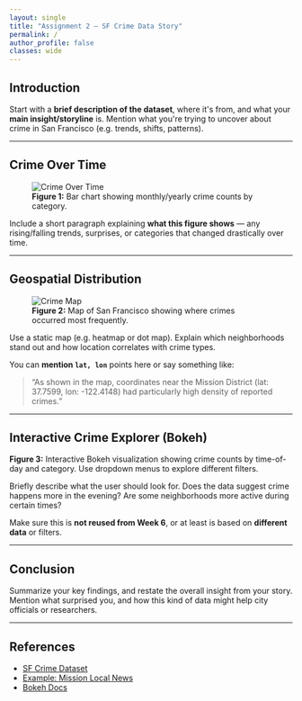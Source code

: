 ```yaml
---
layout: single
title: "Assignment 2 – SF Crime Data Story"
permalink: /
author_profile: false
classes: wide
---
```


## Introduction

Start with a **brief description of the dataset**, where it's from, and what your **main insight/storyline** is. Mention what you're trying to uncover about crime in San Francisco (e.g. trends, shifts, patterns).

---

## Crime Over Time

<figure>
  <img src="/assets/images/crime-over-time.png" alt="Crime Over Time">
  <figcaption><strong>Figure 1:</strong> Bar chart showing monthly/yearly crime counts by category.</figcaption>
</figure>

Include a short paragraph explaining **what this figure shows** — any rising/falling trends, surprises, or categories that changed drastically over time.

---

## Geospatial Distribution

<figure>
  <img src="/assets/images/crime-map.png" alt="Crime Map">
  <figcaption><strong>Figure 2:</strong> Map of San Francisco showing where crimes occurred most frequently.</figcaption>
</figure>

Use a static map (e.g. heatmap or dot map). Explain which neighborhoods stand out and how location correlates with crime types.

You can **mention `lat, lon`** points here or say something like:

> “As shown in the map, coordinates near the Mission District (lat: 37.7599, lon: -122.4148) had particularly high density of reported crimes.”

---

## Interactive Crime Explorer (Bokeh)

<div>
  <script src="/assets/interactive/bokeh-plot.js"></script>
</div>

<figcaption><strong>Figure 3:</strong> Interactive Bokeh visualization showing crime counts by time-of-day and category. Use dropdown menus to explore different filters.</figcaption>

Briefly describe what the user should look for. Does the data suggest crime happens more in the evening? Are some neighborhoods more active during certain times?

Make sure this is **not reused from Week 6**, or at least is based on **different data** or filters.

---

## Conclusion

Summarize your key findings, and restate the overall insight from your story. Mention what surprised you, and how this kind of data might help city officials or researchers.

---

## References

- [SF Crime Dataset](https://data.sfgov.org/)
- [Example: Mission Local News](https://missionlocal.org/)
- [Bokeh Docs](https://docs.bokeh.org/en/latest/)
